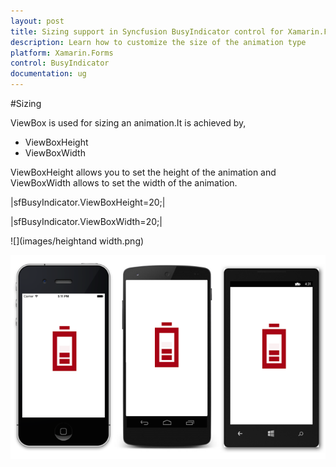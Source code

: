 ```yaml
---
layout: post
title: Sizing support in Syncfusion BusyIndicator control for Xamarin.Forms
description: Learn how to customize the size of the animation type
platform: Xamarin.Forms
control: BusyIndicator
documentation: ug
---
```

#Sizing

ViewBox is used for sizing an animation.It is achieved by,

* ViewBoxHeight
* ViewBoxWidth

ViewBoxHeight allows you to set the height of the animation and ViewBoxWidth allows to set the width of the animation.

|sfBusyIndicator.ViewBoxHeight=20;|

|sfBusyIndicator.ViewBoxWidth=20;|

![](images/heightand width.png)  

![](images/Busyindicator.png)

